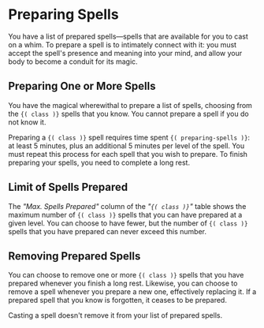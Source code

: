 # Preparing Spells
You have a list of prepared spells&mdash;spells that are available for you to cast on a whim.
To prepare a spell is to intimately connect with it: you must accept the spell's presence and meaning into your mind, and allow your body to become a conduit for its magic.

## Preparing One or More Spells
You have the magical wherewithal to prepare a list of spells, choosing from the `{( class )}` spells that you know.
You cannot prepare a spell if you do not know it.

Preparing a `{( class )}` spell requires time spent `{( preparing-spells )}`: at least 5 minutes, plus an additional 5 minutes per level of the spell.
You must repeat this process for each spell that you wish to prepare.
To finish preparing your spells, you need to complete a long rest.

## Limit of Spells Prepared
The *"Max. Spells Prepared"* column of the *"`{( class )}`"* table shows the maximum number of `{( class )}` spells that you can have prepared at a given level.
You can choose to have fewer, but the number of `{( class )}` spells that you have prepared can never exceed this number.

## Removing Prepared Spells
You can choose to remove one or more `{( class )}` spells that you have prepared whenever you finish a long rest.
Likewise, you can choose to remove a spell whenever you prepare a new one, effectively replacing it.
If a prepared spell that you know is forgotten, it ceases to be prepared.

Casting a spell doesn't remove it from your list of prepared spells.
